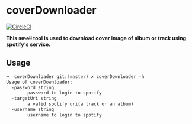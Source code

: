 # coverDownloader 

[![CircleCI](https://circleci.com/gh/chfanghr/CoverDownloader.svg?style=svg)](https://circleci.com/gh/chfanghr/CoverDownloader)

**This ~~small~~ tool is used to download cover image of album or track using spotify's service.**

## Usage 
 ```zsh
 ➜  coverDownloader git:(master) ✗ coverDownloader -h
 Usage of coverDownloader:
   -password string
         password to login to spotify
   -targetUri string
         a valid spotify uri(a track or an album)
   -username string
         username to login to spotify
 ```

